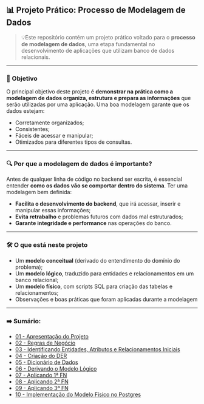 ## 📊 Projeto Prático: Processo de Modelagem de Dados

> 💡Este repositório contém um projeto prático voltado para o **processo de modelagem de dados**, uma etapa fundamental no desenvolvimento de aplicações que utilizam banco de dados relacionais.

---

### 🧠 Objetivo

O principal objetivo deste projeto é **demonstrar na prática como a modelagem de dados organiza, estrutura e prepara as informações** que serão utilizadas por uma aplicação. Uma boa modelagem garante que os dados estejam:

- Corretamente organizados;
- Consistentes;
- Fáceis de acessar e manipular;
- Otimizados para diferentes tipos de consultas.

---

### 🔍 Por que a modelagem de dados é importante?

Antes de qualquer linha de código no backend ser escrita, é essencial entender **como os dados vão se comportar dentro do sistema**. Ter uma modelagem bem definida:

- **Facilita o desenvolvimento do backend**, que irá acessar, inserir e manipular essas informações;
- **Evita retrabalho** e problemas futuros com dados mal estruturados;
- **Garante integridade e performance** nas operações do banco.

---

### 🛠️ O que está neste projeto

- Um **modelo conceitual** (derivado do entendimento do domínio do problema);
- Um **modelo lógico**, traduzido para entidades e relacionamentos em um banco relacional;
- Um **modelo físico**, com scripts SQL para criação das tabelas e relacionamentos;
- Observações e boas práticas que foram aplicadas durante a modelagem

---

### ➡️ Sumário:

- [01 - Apresentação do Projeto](01-apresentacao-do-projeto.md)
- [02 - Regras de Negócio](02-regras-de-negocio.md)
- [03 - Identificando Entidades, Atributos e Relacionamentos Iniciais](03-identificando-entidades-atributos-relacionamentos.md)
- [04 - Criação do DER](04-criacao-der.md)
- [05 - Dicionário de Dados](05-dicionario-dados.md)
- [06 - Derivando o Modelo Lógico](06-modelo-logico.md)
- [07 - Aplicando 1ª FN](07-primeira-forma-normal.md)
- [08 - Aplicando 2ª FN](08-segunda-forma-normal.md)
- [09 - Aplicando 3ª FN](09-terceira-forma-normal.md)
- [10 - Implementação do Modelo Físico no Postgres](10-implementacao-modelo-fisico.md)
